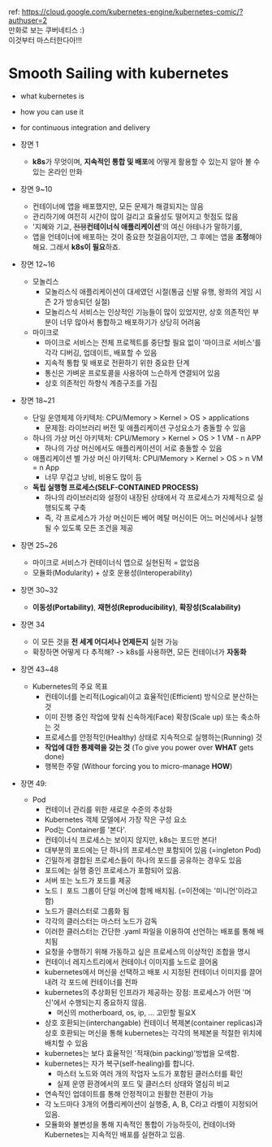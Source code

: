 ref: https://cloud.google.com/kubernetes-engine/kubernetes-comic/?authuser=2 <br/>
만화로 보는 쿠버네티스 :) <br/>
이것부터 마스터한다아!!! <br/>

# Smooth Sailing with kubernetes
- what kubernetes is
- how you can use it
- for continuous integration and delivery


- 장면 1
  - **k8s**가 무엇이며, **지속적인 통합 및 배포**에 어떻게 활용할 수 있는지 알아 볼 수 있는 온라인 만화

- 장면 9~10
  - 컨테이너에 앱을 배포했지만, 모든 문제가 해결되지는 않음
  - 관리하기에 여전히 시간이 많이 걸리고 효율성도 떨어지고 헛점도 많음
  - '지혜와 기교, ~~전쟁~~**컨테이너식 애플리케이션**'의 여신 아테나가 말하기를,
  - 앱을 언테이너에 배포하는 것이 중요한 첫걸음이지만, 그 후에는 앱을 **조정**해야해요. 그래서 **k8s이 필요**하죠.
  
- 장면 12~16
  - 모놀리스
    - 모놀리스식 애플리케이션이 대세였던 시절(통굽 신발 유행, 왕좌의 게임 시즌 2가 방송되던 실절)
    - 모놀리스식 서비스는 인상적인 기능들이 많이 있었지만, 상호 의존적인 부분이 너무 많아서 통합하고 배포하기가 상당히 어려움
  - 마이크로
    - 마이크로 서비스는 전체 프로젝트를 중단할 필요 없이 '마이크로 서비스'를 각각 디버깅, 업데이트, 배포할 수 있음
    - 지속적 통합 및 배포로 전환하기 위한 중요한 단계
    - 통신은 가벼운 프로토콜을 사용하여 느슨하게 연결되어 있음
    - 상호 의존적인 하향식 계층구조를 가짐
    
- 장면 18~21
  - 단일 운영체제 아키텍처: CPU/Memory > Kernel > OS > applications
    - 문제점: 라이브러리 버전 및 애플리케이션 구성요소가 충돌할 수 있음
  - 하나의 가상 머신 아키텍처: CPU/Memory > Kernel > OS > 1 VM - n APP
    - 하나의 가상 머신에서도 애플리케이션이 서로 충돌할 수 있음
  - 애플리케이션 별 가상 머신 아키텍처: CPU/Memory > Kernel > OS > n VM = n App
    - 너무 무겁고 낭비, 비용도 많이 듬
  - **독립 실행형 프로세스(SELF-CONTAINED PROCESS)**
    - 하나의 라이브러리와 설정이 내장된 상태에서 각 프로세스가 자체적으로 실행되도록 구축
    - 즉, 각 프로세스가 가상 머신이든 베어 메탈 머신이든 어느 머신에서나 실행될 수 있도록 모든 조건을 제공

- 장면 25~26
  - 마이크로 서비스가 컨테이너식 앱으로 실현된적 = 없었음
  - 모듈화(Modularity) + 상호 운용성(Interoperability)

- 장면 30~32
  - **이동성(Portability)**, **재현성(Reproducibility)**, **확장성(Scalability)**
  
- 장면 34
  - 이 모든 것을 **전 세계 어디서나 언제든지** 실현 가능
  - 확장하면 어떻게 다 추적해? -> k8s를 사용하면, 모든 컨테이너가 **자동화**

- 장면 43~48
  - Kubernetes의 주요 목표
    - 컨테이너를 논리적(Logical)이고 효율적인(Efficient) 방식으로 분산하는 것
    - 이미 진행 중인 작업에 맞춰 신속하게(Face) 확장(Scale up) 또는 축소하는 것
    - 프로세스를 안정적인(Healthy) 상태로 지속적으로 실행하는(Running) 것
    - **작업에 대한 통제력을 갖는 것** (To give you power over **WHAT** gets done)
    - 행복한 주말 (Withour forcing you to micro-manage **HOW**)
    
- 장면 49:
  - Pod
    - 컨테이너 관리를 위한 새로운 수준의 추상화
    - Kubernetes 객체 모델에서 가장 작은 구성 요소
    - Pod는 Container를 '본다'.
    - 컨테이너식 프로세스는 보이지 않지만, k8s는 포드만 본다!
    - 대부분의 포드에는 단 하나의 프로세스만 포함되어 있음 (=ingleton Pod)
    - 긴밀하게 결합된 프로세스들이 하나의 포드를 공유하는 경우도 있음
    - 포드에는 실행 중인 프로세스가 포함되어 있음.
    - 서버 또는 노드가 포드를 제공
    - 노드ㅣ 포드 그룹이 단일 머신에 함께 배치됨. (=이전에는 '미니언'이라고 함)
    - 노드가 클러스터로 그룹화 됨
    - 각각의 클러스터는 마스터 노드가 감독
    - 이러한 클러스터는 간단한 .yaml 파일을 이용하여 선언하는 배포를 통해 배치됨
    - 요청을 수행하기 위해 가동하고 싶은 프로세스의 이상적인 조합을 명시
    - 컨테이너 레지스트리에서 컨테이너 이미지를 노드로 끌어옴
    - kubernetes에서 머신을 선택하고 배포 시 지정된 컨테이너 이미지를 끌어내려 각 포드에 컨테이너를 전파
    - kubernetes의 추상화된 인프라가 제공하는 장점: 프로세스가 어떤 '머신'에서 수행되는지 중요하지 않음.
      - 머신의 motherboard, os, ip, ... 고민할 필요X
    - 상호 호환되는(interchangable) 컨테이너 복제본(container replicas)과 상호 호환되는 머신을 통해 kubernetes는 각각의 복제본을 적절한 위치에 배치할 수 있음
    - kubernetes는 보다 효율적인 '적재(bin packing)'방법을 모색함.
    - kubernetes는 자가 복구(self-healing)를 합니다.
      - 마스터 노드와 여러 개의 작업자 노드가 포함된 클러스터를 확인
      - 실제 운영 환경에서의 포드 및 클러스터 상태와 열심히 비교
    - 연속적인 업데이트를 통해 안정적이고 원활한 전환이 가능
    - 각 노드마다 3개의 어플리케이션이 실행중, A, B, C라고 라벨이 지정되어 있음.
    - 모듈화와 불변성을 통해 지속적인 통합이 가능하듯이, 컨테이너와 Kubernetes는 지속적인 배포를 실현하고 있음.
    
    
